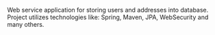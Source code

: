 Web service application for storing users and addresses into database. 
Project utilizes technologies like: Spring, Maven, JPA, WebSecurity and many others.